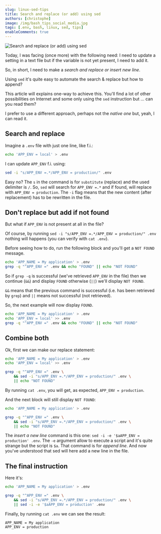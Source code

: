 ```yaml
---
slug: linux-sed-tips
title: Search and replace (or add) using sed
authors: [christophe]
image: /img/bash_tips_social_media.jpg
tags: [.env, bash, linux, sed, tips]
enableComments: true
---
```

![Search and replace (or add) using sed](/img/bash_tips_header.jpg)

Today, I was facing (once more) with the following need: I need to update a setting in a text file but if the variable is not yet present, I need to add it.

So, in short, I need to make a *search and replace or insert new line*.

Using `sed` it's quite easy to automate the search & replace but how to append?

<!-- truncate -->

This article will explains one-way to achieve this. You'll find a lot of other possibilities on Internet and some only using the `sed` instruction but ... can you read them?

I prefer to use a different approach, perhaps not the *native one* but, yeah, I can read it.

## Search and replace

Imagine a `.env` file with just one line, like f.i.:

```bash
echo 'APP_ENV = local' > .env
```

I can update `APP_ENV` f.i. using:

```bash
sed -i "s/APP_ENV =.*/APP_ENV = production/" .env
```

Easy no? The `s` in the command is for `substitute` (replace) and the used delimiter is `/`. So, `sed` will search for `APP_ENV =.*` and if found, will replace with `APP_ENV = production`. The `-i` flag means that the new content (after replacement) has to be rewritten in the file.

## Don't replace but add if not found

But what if `APP_ENV` is not present at all in the file?

Of course, by running `sed -i "s/APP_ENV =.*/APP_ENV = production/" .env` nothing will happens (you can verify with `cat .env`).

Before seeing how to do, run the following block and you'll get a `NOT FOUND` message.

```bash
echo 'APP_NAME = My application' > .env
grep -q "^APP_ENV =" .env && echo "FOUND" || echo "NOT FOUND"
```

So if `grep -q` is successful (we've retrieved `APP_ENV` in the file) then we continue (`&&`) and display `FOUND` otherwise (`||`) we'll display `NOT FOUND`.

`&&` means that the previous command is successful (i.e. has been retrieved by `grep`) and `||` means not successful (not retrieved).

So, the next example will now display `FOUND`.

```bash
echo 'APP_NAME = My application' > .env
echo 'APP_ENV = local' >> .env
grep -q "^APP_ENV =" .env && echo "FOUND" || echo "NOT FOUND"
```

## Combine both

Ok, first we can make our replace statement:

```bash
echo 'APP_NAME = My application' > .env
echo 'APP_ENV = local' >> .env

grep -q "^APP_ENV =" .env \
    && sed -i "s/APP_ENV =.*/APP_ENV = production/" .env \
    || echo "NOT FOUND"
```

By running `cat .env`, you will get, as expected, `APP_ENV = production`.

And the next block will still display `NOT FOUND`:

```bash
echo 'APP_NAME = My application' > .env

grep -q "^APP_ENV =" .env \
    && sed -i "s/APP_ENV =.*/APP_ENV = production/" .env \
    || echo "NOT FOUND"
```

The *insert a new line* command is this one: `sed -i -e '$aAPP_ENV = production' .env`. The `-e` argument allow to execute a script and it's quite strange but the script is `$a`. That command is for *append line*. And now you've understood that sed will here add a new line in the file.

## The final instruction

Here it's:

```bash
echo 'APP_NAME = My application' > .env

grep -q "^APP_ENV =" .env \
    && sed -i "s/APP_ENV =.*/APP_ENV = production/" .env \
    || sed -i -e '$aAPP_ENV = production' .env
```

Finally, by running `cat .env` we can see the result:

```text
APP_NAME = My application
APP_ENV = production
```
